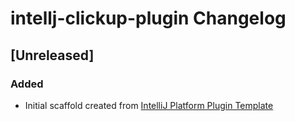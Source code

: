 <!-- Keep a Changelog guide -> https://keepachangelog.com -->

# intellj-clickup-plugin Changelog

## [Unreleased]
### Added
- Initial scaffold created from [IntelliJ Platform Plugin Template](https://github.com/JetBrains/intellij-platform-plugin-template)
